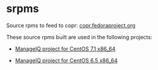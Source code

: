 srpms
=====

Source rpms to feed to copr: [copr.fedoraproject.org](http://copr.fedoraproject.org)

These source rpms built are used in the following projects:

- [ManageIQ project for CentOS 7.1 x86_64](http://copr.fedoraproject.org/coprs/abellott/manageiq-scl/)

- [ManageIQ project for CentOS 6.5 x86_64](http://copr.fedoraproject.org/coprs/jrafanie/manageiq-scl/)
